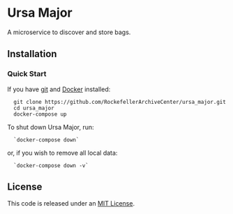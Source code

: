 # Ursa Major

A microservice to discover and store bags.

## Installation

### Quick Start
If you have [git](https://git-scm.com/) and [Docker](https://www.docker.com/community-edition) installed:

      git clone https://github.com/RockefellerArchiveCenter/ursa_major.git
      cd ursa_major
      docker-compose up

To shut down Ursa Major, run:

      `docker-compose down`

or, if you wish to remove all local data:

      `docker-compose down -v`

## License

This code is released under an [MIT License](LICENSE).
